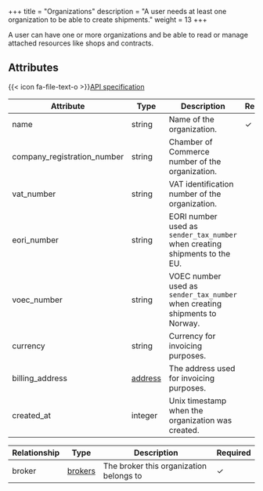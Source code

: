 +++
title = "Organizations"
description = "A user needs at least one organization to be able to create shipments."
weight = 13
+++

A user can have one or more organizations and be able to read or manage attached resources like shops and contracts.

## Attributes

{{< icon fa-file-text-o >}}[API specification](https://api-specification.myparcel.com/#tag/Organizations)

Attribute                   | Type                                                | Description                                                                | Required
--------------------------- | --------------------------------------------------- | -------------------------------------------------------------------------- | --------
name                        | string                                              | Name of the organization.                                                  | ✓
company_registration_number | string                                              | Chamber of Commerce number of the organization.                            |
vat_number                  | string                                              | VAT identification number of the organization.                             |
eori_number                 | string                                              | EORI number used as `sender_tax_number` when creating shipments to the EU. |
voec_number                 | string                                              | VOEC number used as `sender_tax_number` when creating shipments to Norway. |
currency                    | string                                              | Currency for invoicing purposes.                                           |
billing_address             | [address](/api/resources/common-objects/addresses/) | The address used for invoicing purposes.                                   |
created_at                  | integer                                             | Unix timestamp when the organization was created.                          |

Relationship | Type                                                                               | Description                             | Required
------------ | ---------------------------------------------------------------------------------- | --------------------------------------- | --------
broker       | [brokers](https://api-specification.myparcel.com/#tag/Brokers/paths/~1brokers/get) | The broker this organization belongs to | ✓
